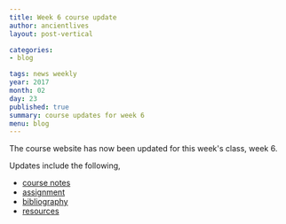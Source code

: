 ```yaml
---
title: Week 6 course update
author: ancientlives
layout: post-vertical

categories:
- blog

tags: news weekly
year: 2017
month: 02
day: 23
published: true
summary: course updates for week 6
menu: blog
---
```


The course website has now been updated for this week's class, week 6.

Updates include the following,

* [course notes](/notes)
* [assignment](/assignments)
* [bibliography](/bibliography)
* [resources](/links)

